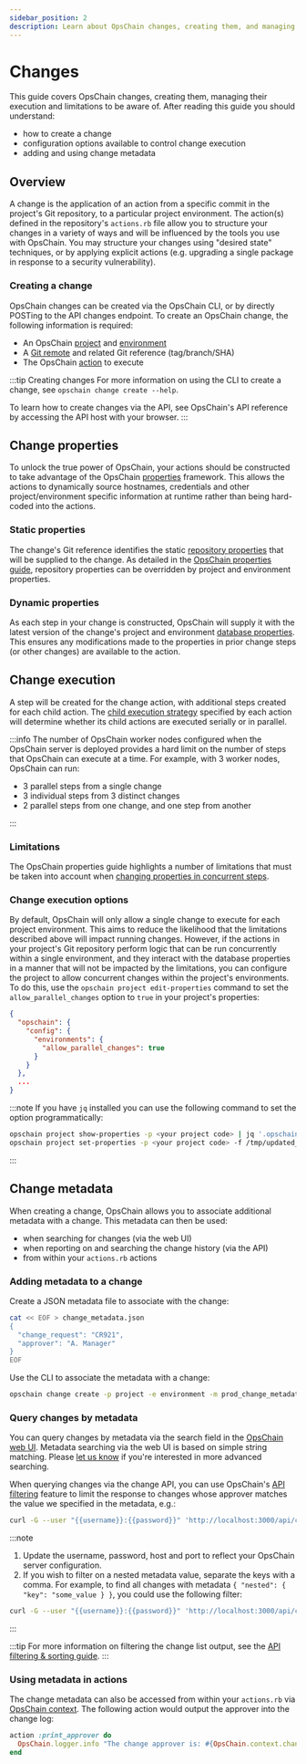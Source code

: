 ```yaml
---
sidebar_position: 2
description: Learn about OpsChain changes, creating them, and managing their execution.
---
```


# Changes

This guide covers OpsChain changes, creating them, managing their execution and limitations to be aware of. After reading this guide you should understand:

- how to create a change
- configuration options available to control change execution
- adding and using change metadata

## Overview

A change is the application of an action from a specific commit in the project's Git repository, to a particular project environment. The action(s) defined in the repository's `actions.rb` file allow you to structure your changes in a variety of ways and will be influenced by the tools you use with OpsChain. You may structure your changes using "desired state" techniques, or by applying explicit actions (e.g. upgrading a single package in response to a security vulnerability).

### Creating a change

OpsChain changes can be created via the OpsChain CLI, or by directly POSTing to the API changes endpoint. To create an OpsChain change, the following information is required:

- An OpsChain [project](concepts.md#project) and [environment](concepts.md#environment)
- A [Git remote](git-remotes.md) and related Git reference (tag/branch/SHA)
- The OpsChain [action](actions.md) to execute

:::tip Creating changes
For more information on using the CLI to create a change, see `opschain change create --help`.

To learn how to create changes via the API, see OpsChain's API reference by accessing the API host with your browser.
:::

## Change properties

To unlock the true power of OpsChain, your actions should be constructed to take advantage of the OpsChain [properties](properties.md) framework. This allows the actions to dynamically source hostnames, credentials and other project/environment specific information at runtime rather than being hard-coded into the actions.

### Static properties

The change's Git reference identifies the static [repository properties](properties.md#git-repository) that will be supplied to the change. As detailed in the [OpsChain properties guide](properties.md#opschain-properties), repository properties can be overridden by project and environment properties.

### Dynamic properties

As each step in your change is constructed, OpsChain will supply it with the latest version of the change's project and environment [database properties](properties.md#database). This ensures any modifications made to the properties in prior change steps (or other changes) are available to the action.

## Change execution

A step will be created for the change action, with additional steps created for each child action. The [child execution strategy](actions.md#child-execution-strategy) specified by each action will determine whether its child actions are executed serially or in parallel.

:::info
The number of OpsChain worker nodes configured when the OpsChain server is deployed provides a hard limit on the number of steps that OpsChain can execute at a time. For example, with 3 worker nodes, OpsChain can run:

- 3 parallel steps from a single change
- 3 individual steps from 3 distinct changes
- 2 parallel steps from one change, and one step from another

:::

### Limitations

The OpsChain properties guide highlights a number of limitations that must be taken into account when [changing properties in concurrent steps](properties.md#changing-properties-in-concurrent-steps).

### Change execution options

By default, OpsChain will only allow a single change to execute for each project environment. This aims to reduce the likelihood that the limitations described above will impact running changes. However, if the actions in your project's Git repository perform logic that can be run concurrently within a single environment, and they interact with the database properties in a manner that will not be impacted by the limitations, you can configure the project to allow concurrent changes within the project's environments. To do this, use the `opschain project edit-properties` command to set the `allow_parallel_changes` option to `true` in your project's properties:

```json
{
  "opschain": {
    "config": {
      "environments": {
        "allow_parallel_changes": true
      }
    }
  },
  ...
}
```

:::note
If you have `jq` installed you can use the following command to set the option programmatically:

```bash
opschain project show-properties -p <your project code> | jq '.opschain.config.environments += { "allow_parallel_changes": true }' > /tmp/updated_project_properties.json
opschain project set-properties -p <your project code> -f /tmp/updated_project_properties.json -y
```

:::

## Change metadata

When creating a change, OpsChain allows you to associate additional metadata with a change. This metadata can then be used:

- when searching for changes (via the web UI)
- when reporting on and searching the change history (via the API)
- from within your `actions.rb` actions

### Adding metadata to a change

Create a JSON metadata file to associate with the change:

```bash
cat << EOF > change_metadata.json
{
  "change_request": "CR921",
  "approver": "A. Manager"
}
EOF
```

Use the CLI to associate the metadata with a change:

```bash
opschain change create -p project -e environment -m prod_change_metadata.json -a action -g git_rev -G git_remote -y
```

### Query changes by metadata

You can query changes by metadata via the search field in the [OpsChain web UI](/docs/getting-started/#visit-the-opschain-web-ui). Metadata searching via the web UI is based on simple string matching. Please [let us know](mailto:opschain-support@limepoint.com) if you're interested in more advanced searching.

When querying changes via the change API, you can use OpsChain's [API filtering](../api-filtering.md) feature to limit the response to changes whose approver matches the value we specified in the metadata, e.g.:

```bash
curl -G --user "{{username}}:{{password}}" 'http://localhost:3000/api/changes' --data-urlencode 'filter[metadata_approver_eq]=A. Manager'
```

:::note

1. Update the username, password, host and port to reflect your OpsChain server configuration.
2. If you wish to filter on a nested metadata value, separate the keys with a comma. For example, to find all changes with metadata `{ "nested": { "key": "some_value } }`, you could use the following filter:

```bash
curl -G --user "{{username}}:{{password}}" 'http://localhost:3000/api/changes' --data-urlencode 'filter[metadata_nested,key_eq]=some_value'
```

:::

:::tip
For more information on filtering the change list output, see the [API filtering & sorting guide](../api-filtering.md).
:::

### Using metadata in actions

The change metadata can also be accessed from within your `actions.rb` via [OpsChain context](context.md). The following action would output the approver into the change log:

```ruby
action :print_approver do
  OpsChain.logger.info "The change approver is: #{OpsChain.context.change.metadata.approver}"
end
```
